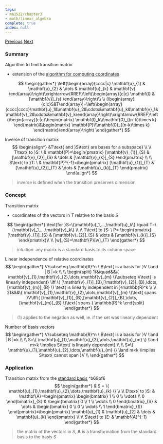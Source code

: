 ```yaml
---
tags:
- ma1522/chapter3
- math/linear_algebra
complete: true
index: null
---
```

[Previous](/labyrinth/notes/math/ma1522/basis_vectors)   [Next](/labyrinth/notes/math/ma1522/dimensions)
### Summary
Algorithm to find transition matrix
- extension of the [algorithm for computing coordinates](/labyrinth/notes/math/ma1522/basis_vectors#^b5ff18)

$$
\begin{gather*}
\left(\begin{array}{cccc|c} \mathbf{u}_{1} & \mathbf{u}_{2} & \dots & \mathbf{u}_{k} & \mathbf{v} \end{array}\right)\xrightarrow{RREF}\left(\begin{array}{c|c} \mathbf{I} & [\mathbf{v}]_{s} \end{array}\right)\\
\\
(\begin{array}{c|c}S&T\end{array})=\left(\begin{array}{cccc|cccc}\mathbf{u}_1&\mathbf{u}_2&\cdots&\mathbf{u}_k&\mathbf{v}_1&\mathbf{v}_2&\cdots&\mathbf{v}_k\end{array}\right)\xrightarrow{RREF}\left(\begin{array}{c|c}\begin{matrix} \mathbf{I}_k\\\mathbf{0}_{(n-k)\times k} \end{matrix}&\begin{matrix} \mathbf{P}\\\mathbf{0}_{(n-k)\times k} \end{matrix}\end{array}\right)
\end{gather*}
$$

Inverse of transition matrix
$$
\begin{align*}
&T\text{ and }S\text{ are bases for a subspace} \\
\\
T\text{ to }S: \ & \mathbf{P}=\begin{pmatrix}
[\mathbf{v}_{1}]_{S} & [\mathbf{v}_{2}]_{S} &  \dots & [\mathbf{v}_{k}]_{S}
\end{pmatrix} \\
\\
S\text{ to }T: \ & \mathbf{P}^{-1}=\begin{pmatrix}
[\mathbf{u}_{1}]_{T} & [\mathbf{u}_{2}]_{T} &  \dots & [\mathbf{u}_{k}]_{T}
\end{pmatrix}
\end{align*}
$$
> inverse is defined when the transition preserves dimension
### Concept
Transition matrix
- coordinates of the vectors in $T$ relative to the basis $S$

$$
\begin{gather*}
\text{for }S=\{\mathbf{u}_1,...,\mathbf{u}_k\} \quad T=\{\mathbf{v}_1,...,\mathbf{v}_k\} \\
\\
T\text{ to }S: \ P= \begin{pmatrix}
[\mathbf{v}_{1}]_{S} & [\mathbf{v}_{2}]_{S} &  \dots & [\mathbf{v}_{k}]_{S}
\end{pmatrix}\\
\\
[w]_{S}=\mathbf{P}[w]_{T}
\end{gather*}
$$
> intuition: any matrix is a standard basis to its column space

Linear independence of relative coordinates
$$
\begin{gather*}
V\subseteq \mathbb{R}^n \ B\text{ is a basis for }V \land | B |=k \\
\\
\begin{split}
1)&\quad&&\{ \mathbf{v}_{1},\mathbf{v}_{2},\dots,\mathbf{v}_{m} \}\subseteq V\text{ is linearly independent} \iff \{ [\mathbf{v}_{1}]_{B},[\mathbf{v}_{2}]_{B},\dots,[\mathbf{v}_{m}]_{B} \} \text{ is linearly independent in }\mathbb{R}^k \\
\\
2)&&&\{ \mathbf{v}_{1},\mathbf{v}_{2},\dots,\mathbf{v}_{m} \}\text{ spans }V\iff\{ [\mathbf{v}_{1}]_{B},[\mathbf{v}_{2}]_{B},\dots,[\mathbf{v}_{m}]_{B} \}\text{ spans } \mathbb{R}^k
\end{split}
\end{gather*}
$$
> (1) applies to the negation as well, ie. if the set was linearly dependent

Number of basis vectors
$$
\begin{gather*}
V\subseteq \mathbb{R}^n \ B\text{ is a basis for }V \land | B |=k \\
\\
S=\{ \mathbf{u}_{1},\mathbf{u}_{2},\dots,\mathbf{u}_{m} \} \land m>k \implies S\text{ is linearly dependent} \\
\\
S=\{ \mathbf{u}_{1},\mathbf{u}_{2},\dots,\mathbf{u}_{m} \} \land m<k \implies S\text{ cannot span }V \\
\end{gather*}
$$
### Application
Transition matrix from the [standard basis](/labyrinth/notes/math/ma1522/basis_vectors#^709a91) ^b69bf6
$$
\begin{gather*}
& S = \{ \mathbf{u}_{1},\mathbf{u}_{2},\dots,\mathbf{u}_{k} \} \\
\\
E\text{ to }S: & \mathbf{A}=\begin{pmatrix}
\begin{bmatrix}
1 \\
0 \\
\vdots \\
0
\end{bmatrix}_{S} & \begin{bmatrix}
0 \\
1 \\
\vdots \\
0
\end{bmatrix}_{S} & \dots & \begin{bmatrix}
0 \\
0 \\
\vdots \\
1
\end{bmatrix}_{S}
\end{pmatrix}=\begin{pmatrix}
\mathbf{u}_{1} & \mathbf{u}_{2} & \dots & \mathbf{u}_{k}
\end{pmatrix} \\
\\
S\text{ to }E: & \mathbf{A}^{-1}
\end{gather*}
$$
> the matrix of the vectors in $S$, $\mathbf{A}$ is a transformation from the standard basis to the basis $S$